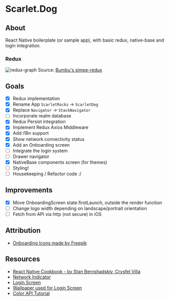 # Scarlet.Dog

## About

React Native boilerplate (or sample app), with basic redux, native-base and
login integration.

### Redux

![redux-graph](resources/images/redux.gif)
Source: [Bumbu's simpe-redux](https://bumbu.github.io/simple-redux/)

## Goals

- [x] Redux implementation
- [x] Rename App `ScarletRocks` -> `ScarletDog`
- [x] Replace `Navigator` -> `StackNavigator`
- [ ] Incorporate realm database
- [x] Redux Persist integration
- [x] Implement Redux Axios Middleware
- [x] Add i18n support
- [x] Show network connectivity status
- [x] Add an Onboarding screen
- [ ] Integrate the login system
- [ ] Drawer navigator
- [x] NativeBase components screen (for themes)
- [ ] Styling!
- [ ] Housekeeping / Refactor code :/

## Improvements

- [x] Move OnboardingScreen state.firstLaunch, outside the render function
- [ ] Change logo width depending on landscape/portrait orientation
- [ ] Fetch from API via http (not secure) in iOS

## Attribution

- [Onboarding Icons made by Freepik](http://www.freepik.com)

## Resources

- [React Native Cookbook - by Stan Bernshadskiy, Crysfel Villa](http://shop.oreilly.com/product/0636920090144.do)
- [Network Indicator](https://medium.com/dailyjs/offline-notice-in-react-native-28a8d01e8cd0)
- [Login Screen](https://github.com/dwicao/react-native-login-screen)
- [Wallpaper used for Login Screen](https://hdwallsource.com/img/2014/5/abstract-wallpaper-26633-27347-hd-wallpapers.jpg)
- [Color API Tutorial](https://www.youtube.com/watch?v=d2Mp66FFBgU)
